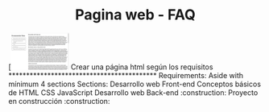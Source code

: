 <h1 align="center"> Pagina web - FAQ </h1>
[<img src="./images/readme/Image_90.jpg" width=115>
Crear una página html según los requisitos 
******************************************
Requirements:
Aside with mínimum 4 sections
Sections: 
Desarrollo web Front-end
Conceptos básicos de HTML
CSS
JavaScript
Desarrollo web Back-end
:construction: Proyecto en construcción :construction:
